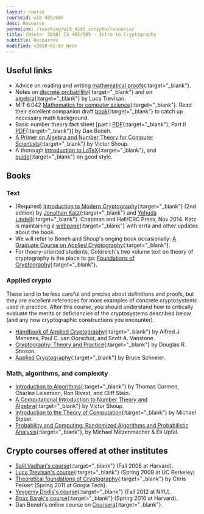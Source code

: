 ```yaml
---
layout: course
courseid: w18 485/585
desc: Resource
permalink: /teaching/w18_4585_icrypto/resource/
title: (Winter 2018) CS 485/585 - Intro to Cryptography
subtitle: Resources
modified: <2018-01-03 Wed>
---
```

## Useful links
*  Advice on reading and
   writing
   [mathematical proofs](http://www.math.ucsd.edu/~ebender/Supplements/proofs.html){:target="_blank"}.
* Notes on [discrete probability](https://people.eecs.berkeley.edu/~luca/cs276/notesprob.pdf){:target="_blank"}
  and on [algebra](https://people.eecs.berkeley.edu/~luca/cs276/notesalgebra.pdf){:target="_blank"}
  by Luca Trevisan.
* MIT 6.042 [Mathematics for computer science](https://courses.csail.mit.edu/6.042/spring17/){:target="_blank"}. Read their excellent companion draft [book](https://courses.csail.mit.edu/6.042/spring17/mcs.pdf){:target="_blank"} to catch up necessary math background.
* Basic number theory fact sheet [part I [PDF](http://www.cs.nyu.edu/courses/spring12/CSCI-GA.3210-001/out/boneh1.pdf){:target="_blank"}, Part II [PDF](http://www.cs.nyu.edu/courses/spring12/CSCI-GA.3210-001/out/boneh2.pdf){:target="_blank"}] by Dan Boneh.
* [A Primer on Algebra and Number Theory for Computer Scientists](http://www.cs.nyu.edu/courses/spring12/CSCI-GA.3210-001/out/shoup.pdf){:target="_blank"} by Victor Shoup.
*  A thorough [introduction to LaTeX](https://en.wikibooks.org/wiki/LaTeX){:target="_blank"},
   and
   [guide](http://www.math.illinois.edu/~ajh/tex/basics.html){:target="_blank"}
   on good style.
   
## Books 

### Text

* (Required) [Introduction to Modern
Cryptography](http://www.cs.umd.edu/~jkatz/imc.html){:target="_blank"}
(2nd edition) by [Jonathan
Katz](http://www.cs.umd.edu/~jkatz){:target="_blank"} and [Yehuda
Lindell](http://u.cs.biu.ac.il/~lindell/){:target="_blank"}.  Chapman
and Hall/CRC Press, Nov 2014. Katz is maintaining a
[webpage](http://www.cs.umd.edu/~jkatz/imc.html){:target="_blank"} with
errta and other updates about the book.
* We will refer to Boneh and Shoup's onging book occasionally:
[A Graduate Course on Applied Cryptography](https://crypto.stanford.edu/~dabo/cryptobook/){:target="_blank"}.
* For thoery-oriented students, Goldreich's two volume text on theory
  of cryptography is the place to go: [Foundations of
  Cryptography](http://www.wisdom.weizmann.ac.il/~oded/foc-book.html){:target="_blank"}.

### Applied crypto

These tend to be less careful and precise about definitions and
proofs, but they are excellent references for more examples of
concrete cryptosystems used in practice. After this course, you should
understand how to critically evaluate the merits or deficiencies of
the cryptosystems described below (and any new cryptographic constructions you encounter). 

* [Handbook of Applied Cryptography](http://cacr.uwaterloo.ca/hac/){:target="_blank"} by Alfred J. Menezes, Paul C. van Oorschot, and Scott A. Vanstone.
* [Cryptography: Theory and Practice](http://cacr.uwaterloo.ca/~dstinson/CTAP.html){:target="_blank"} by Douglas R.  Stinson.
* [Applied Cryptography](https://www.schneier.com/books/applied_cryptography/){:target="_blank"} by Bruce Schneier.

### Math, algorithms, and complexity

* [Introduction to Algorithms](https://mitpress.mit.edu/books/introduction-algorithms){:target="_blank"} by Thomas Cormen, Charles Leiserson, Ron Rivest, and Cliff Stein. 
* [A Computational Introduction to Number Theory and Algebra](http://shoup.net/ntb/){:target="_blank"} by Victor Shoup. 
* [Introduction to the Theory of Computation](http://www-math.mit.edu/~sipser/book.html){:target="_blank"} by Michael Sipser.
* [Probability and Computing: Randomized Algorithms and Probabilistic Analysis](http://www.cambridge.org/catalogue/catalogue.asp?isbn=9780521835404){:target="_blank"}, by Michael Mitzenmacher & Eli Upfal.

## Crypto courses offered at other institutes

*  [Salil Vadhan's course](http://people.seas.harvard.edu/~salil/cs127/fall06/handouts.html){:target="_blank"} (Fall 2006 at Harvard).
* [Luca Trevisan's course](https://people.eecs.berkeley.edu/~luca/cs276/){:target="_blank"} (Spring 2009 at UC Berkeley)  
*  [Theoretical foundations of Cryptography](https://wiki.cc.gatech.edu/theory/index.php/CS_8803TFC_-_Theoretical_Foundations_of_Cryptography,_Spring_2011){:target="_blank"} by Chris Peikert (Spring 2011 at Gorgia Tech).  
*  [Yevgeniy Dodis's course](http://www.cs.nyu.edu/courses/spring12/CSCI-GA.3210-001/index.html){:target="_blank"}
   (Fall 2012 at NYU).
*  [Boaz Barak's course](http://www.boazbarak.org/cs127/){:target="_blank"} (Spring 2016 at Harvard).   
*  Dan Boneh's online course on [Coursera](https://www.coursera.org/learn/crypto){:target="_blank"}.
